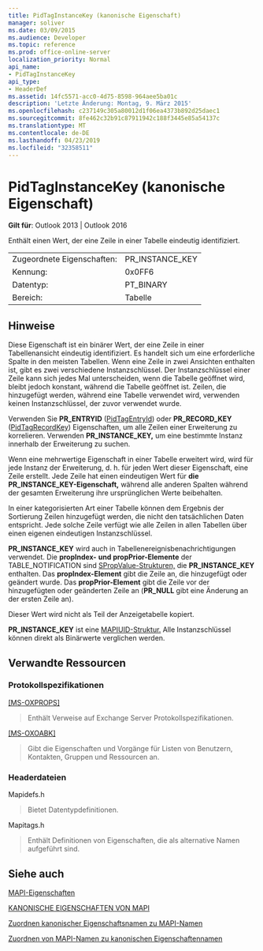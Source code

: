 ```yaml
---
title: PidTagInstanceKey (kanonische Eigenschaft)
manager: soliver
ms.date: 03/09/2015
ms.audience: Developer
ms.topic: reference
ms.prod: office-online-server
localization_priority: Normal
api_name:
- PidTagInstanceKey
api_type:
- HeaderDef
ms.assetid: 14fc5571-acc0-4d75-8598-964aee5ba01c
description: 'Letzte Änderung: Montag, 9. März 2015'
ms.openlocfilehash: c237149c305a80012d1f06ea4373b892d25daec1
ms.sourcegitcommit: 8fe462c32b91c87911942c188f3445e85a54137c
ms.translationtype: MT
ms.contentlocale: de-DE
ms.lasthandoff: 04/23/2019
ms.locfileid: "32358511"
---
```

# <a name="pidtaginstancekey-canonical-property"></a>PidTagInstanceKey (kanonische Eigenschaft)

  
  
**Gilt für**: Outlook 2013 | Outlook 2016 
  
Enthält einen Wert, der eine Zeile in einer Tabelle eindeutig identifiziert. 
  
|||
|:-----|:-----|
|Zugeordnete Eigenschaften:  <br/> |PR_INSTANCE_KEY  <br/> |
|Kennung:  <br/> |0x0FF6  <br/> |
|Datentyp:  <br/> |PT_BINARY  <br/> |
|Bereich:  <br/> |Tabelle  <br/> |
   
## <a name="remarks"></a>Hinweise

Diese Eigenschaft ist ein binärer Wert, der eine Zeile in einer Tabellenansicht eindeutig identifiziert. Es handelt sich um eine erforderliche Spalte in den meisten Tabellen. Wenn eine Zeile in zwei Ansichten enthalten ist, gibt es zwei verschiedene Instanzschlüssel. Der Instanzschlüssel einer Zeile kann sich jedes Mal unterscheiden, wenn die Tabelle geöffnet wird, bleibt jedoch konstant, während die Tabelle geöffnet ist. Zeilen, die hinzugefügt werden, während eine Tabelle verwendet wird, verwenden keinen Instanzschlüssel, der zuvor verwendet wurde. 
  
Verwenden Sie **PR_ENTRYID** ([PidTagEntryId](pidtagentryid-canonical-property.md)) oder **PR_RECORD_KEY** ([PidTagRecordKey](pidtagrecordkey-canonical-property.md)) Eigenschaften, um alle Zeilen einer Erweiterung zu korrelieren. Verwenden **PR_INSTANCE_KEY,** um eine bestimmte Instanz innerhalb der Erweiterung zu suchen. 
  
Wenn eine mehrwertige Eigenschaft in einer Tabelle erweitert wird, wird für jede Instanz der Erweiterung, d. h. für jeden Wert dieser Eigenschaft, eine Zeile erstellt. Jede Zeile hat einen eindeutigen Wert für **die PR_INSTANCE_KEY-Eigenschaft,** während alle anderen Spalten während der gesamten Erweiterung ihre ursprünglichen Werte beibehalten. 
  
In einer kategorisierten Art einer Tabelle können dem Ergebnis der Sortierung Zeilen hinzugefügt werden, die nicht den tatsächlichen Daten entspricht. Jede solche Zeile verfügt wie alle Zeilen in allen Tabellen über einen eigenen eindeutigen Instanzschlüssel. 
  
 **PR_INSTANCE_KEY** wird auch in Tabellenereignisbenachrichtigungen verwendet. Die **propIndex-** **und propPrior-Elemente** der TABLE_NOTIFICATION sind [SPropValue-Strukturen,](spropvalue.md) die **PR_INSTANCE_KEY** enthalten. [](table_notification.md) Das **propIndex-Element** gibt die Zeile an, die hinzugefügt oder geändert wurde. Das **propPrior-Element** gibt die Zeile vor der hinzugefügten oder geänderten Zeile an (**PR_NULL** gibt eine Änderung an der ersten Zeile an). 
  
Dieser Wert wird nicht als Teil der Anzeigetabelle kopiert. 
  
 **PR_INSTANCE_KEY** ist eine [MAPIUID-Struktur.](mapiuid.md) Alle Instanzschlüssel können direkt als Binärwerte verglichen werden. 
  
## <a name="related-resources"></a>Verwandte Ressourcen

### <a name="protocol-specifications"></a>Protokollspezifikationen

[[MS-OXPROPS]](https://msdn.microsoft.com/library/f6ab1613-aefe-447d-a49c-18217230b148%28Office.15%29.aspx)
  
> Enthält Verweise auf Exchange Server Protokollspezifikationen.
    
[[MS-OXOABK]](https://msdn.microsoft.com/library/f4cf9b4c-9232-4506-9e71-2270de217614%28Office.15%29.aspx)
  
> Gibt die Eigenschaften und Vorgänge für Listen von Benutzern, Kontakten, Gruppen und Ressourcen an.
    
### <a name="header-files"></a>Headerdateien

Mapidefs.h
  
> Bietet Datentypdefinitionen.
    
Mapitags.h
  
> Enthält Definitionen von Eigenschaften, die als alternative Namen aufgeführt sind.
    
## <a name="see-also"></a>Siehe auch



[MAPI-Eigenschaften](mapi-properties.md)
  
[KANONISCHE EIGENSCHAFTEN VON MAPI](mapi-canonical-properties.md)
  
[Zuordnen kanonischer Eigenschaftsnamen zu MAPI-Namen](mapping-canonical-property-names-to-mapi-names.md)
  
[Zuordnen von MAPI-Namen zu kanonischen Eigenschaftennamen](mapping-mapi-names-to-canonical-property-names.md)

